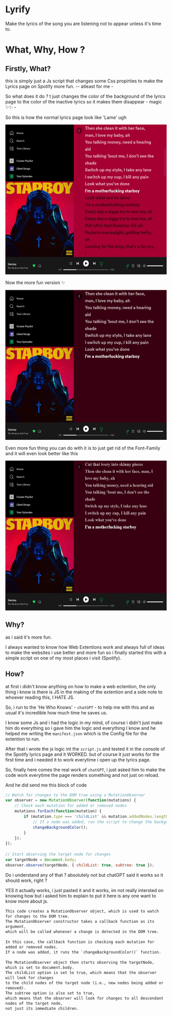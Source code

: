 # Lyrify
Make the lyrics of the song you are listening not to appear unless it's time to.

# What, Why, How ?

## Firstly, What?
this is simply just a Js script that changes some Css propirties to make the Lyrics page on Spotify more fun.
-- atleast for me -

So what does it do ? 
t just changes the color of the background of the lyrics page to the color of the inactive lyrics so it makes them disappear - magic ✨✨ - 

So this is how the normal lyrics page look like 'Lame' ugh

<img src="/imgs/Without-Extention.jpg" alt="a pic of the lyrics page on spotify without the extention enabled" width="559" height="468">

Now the more fun version ✨

<img src="/imgs/With-Extention.jpg" alt="a pic of the lyrics page on spotify with the extention enabled" width="559" height="468">

Even more fun thing you can do with it is to just get rid of the Font-Family and it will even look better like this

<img src="/imgs/With-Extention&WIthout-the-Font.jpg" alt="a pic of the lyrics page on spotify with the extention enabled and without the Font-Family" width="559" height="468">



## Why? 
as i said it's more fun.

I always wanted to know how Web Extentions work and always full of ideas to make the websites i use better and more fun so i finally started this with a simple script on one of my most places i visit (Spotify).

## How?
at first i didn't know anything on how to make a web ectention, the only thing i know is there is JS in the making of the extention and a side note to whoever reading this, I HATE JS.

So, i run to the 'He Who Knows' - `chatGPT` - to help me with this and as usual it's incredible how much time he saves us. 

I know some Js and i had the logic in my mind, of course i didn't just make him do everything so i gave him the logic and everything I know and he helped me writing the `manifest.json` which is the Config file for the extention to run. 

After that i wrote the js logic int the `script.js` and tested it in the console of the Spotify lyrics page and it WORKED.
but of course it just works for the first time and i needed it to work everytime i open up the lyrics page.

So, finally here comes the real work of `chatGPT`, i just asked him to make the code work everytime the page renders something and not just on reload.

And he did send me this block of code

```javascript
// Watch for changes to the DOM tree using a MutationObserver
var observer = new MutationObserver(function(mutations) {
    // Check each mutation for added or removed nodes
    mutations.forEach(function(mutation) {
        if (mutation.type === 'childList' && mutation.addedNodes.length) {
            // If a node was added, run the script to change the background color
            changeBackgroundColor();
        }
    });
});

// Start observing the target node for changes
var targetNode = document.body;
observer.observe(targetNode, { childList: true, subtree: true });
```
Do i understand any of that ? absolutely not but chatGPT said it works so it should work, right ?

YES it actually works, i just pasted it and it works, im not really intersted on knowing how but i asked him to explain to put it here is any one want to know more about js.

```chatGPT
This code creates a MutationObserver object, which is used to watch for changes to the DOM tree.
The MutationObserver constructor takes a callback function as its argument,
which will be called whenever a change is detected in the DOM tree.

In this case, the callback function is checking each mutation for added or removed nodes.
If a node was added, it runs the `changeBackgroundColor()` function.

The MutationObserver object then starts observing the targetNode, which is set to document.body.
The childList option is set to true, which means that the observer will look for changes
to the child nodes of the target node (i.e., new nodes being added or removed).
The subtree option is also set to true, 
which means that the observer will look for changes to all descendant nodes of the target node,
not just its immediate children.
```



